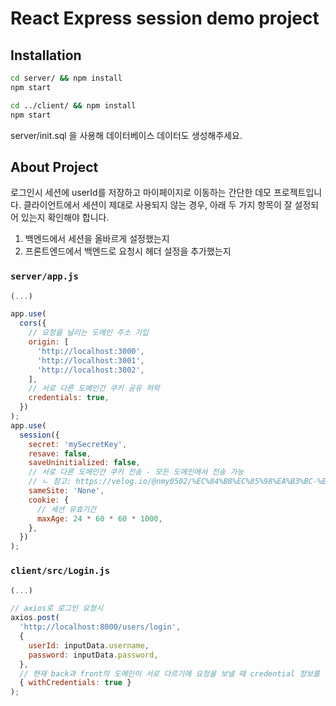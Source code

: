 # React Express session demo project

## Installation

```bash
cd server/ && npm install
npm start

cd ../client/ && npm install
npm start
```

server/init.sql 을 사용해 데이터베이스 데이터도 생성해주세요.

## About Project

로그인시 세션에 userId를 저장하고 마이페이지로 이동하는 간단한 데모 프로젝트입니다. 클라이언트에서 세션이 제대로 사용되지 않는 경우, 아래 두 가지 항목이 잘 설정되어 있는지 확인해야 합니다.

1. 백엔드에서 세션을 올바르게 설정했는지
2. 프론트엔드에서 백엔드로 요청시 헤더 설정을 추가했는지

### `server/app.js`

```javascript
(...)

app.use(
  cors({
    // 요청을 날리는 도메인 주소 기입
    origin: [
      'http://localhost:3000',
      'http://localhost:3001',
      'http://localhost:3002',
    ],
    // 서로 다른 도메인간 쿠키 공유 허락
    credentials: true,
  })
);
app.use(
  session({
    secret: 'mySecretKey',
    resave: false,
    saveUninitialized: false,
    // 서로 다른 도메인간 쿠키 전송 - 모든 도메인에서 전송 가능
    // ㄴ 참고: https://velog.io/@nmy0502/%EC%84%B8%EC%85%98%EA%B3%BC-%EC%BF%A0%ED%82%A4
    sameSite: 'None',
    cookie: {
      // 세션 유효기간
      maxAge: 24 * 60 * 60 * 1000,
    },
  })
);
```

### `client/src/Login.js`

```javascript
(...)

// axios로 로그인 요청시
axios.post(
  'http://localhost:8000/users/login',
  {
    userId: inputData.username,
    password: inputData.password,
  },
  // 현재 back과 front의 도메인이 서로 다르기에 요청을 보낼 때 credential 정보를 딤아서 보낼 때 설정이 필요함
  { withCredentials: true }
);
```
